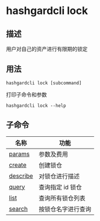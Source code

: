 # hashgardcli lock

## 描述
用户对自己的资产进行有限期的锁定

## 用法

```shell
hashgardcli lock [subcommand]
```

打印子命令和参数

```shell
hashgardcli lock --help
```
## 子命令
| 名称                        | 功能     |
| -------------------------- | ------------ |
| [params](params.md)        | 参数及费用    |
| [create](create.md)        | 创建锁仓     |
| [describe](describe.md)   |  对锁仓进行描述 |
| [query](query.md)  |  查询指定 id 锁仓 |
| [list](list.md)   | 查询所有锁仓列表  |
| [search](search.md)  | 按锁仓名字进行查询  |
